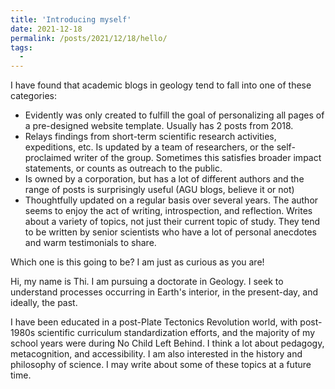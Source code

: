 ```yaml
---
title: 'Introducing myself'
date: 2021-12-18
permalink: /posts/2021/12/18/hello/
tags:
  - 
---
```


I have found that academic blogs in geology tend to fall into one of these categories:
* Evidently was only created to fulfill the goal of personalizing all pages of a pre-designed website template. Usually has 2 posts from 2018. 
* Relays findings from short-term scientific research activities, expeditions, etc. Is updated by a team of researchers, or the self-proclaimed writer of the group. Sometimes this satisfies broader impact statements, or counts as outreach to the public. 
* Is owned by a corporation, but has a lot of different authors and the range of posts is surprisingly useful (AGU blogs, believe it or not)
* Thoughtfully updated on a regular basis over several years. The author seems to enjoy the act of writing, introspection, and reflection. Writes about a variety of topics, not just their current topic of study. They tend to be written by senior scientists who have a lot of personal anecdotes and warm testimonials to share. 

Which one is this going to be? I am just as curious as you are!

Hi, my name is Thi. I am pursuing a doctorate in Geology. I seek to understand processes occurring in Earth's interior, in the present-day, and ideally, the past. 

I have been educated in a post-Plate Tectonics Revolution world, with post-1980s scientific curriculum standardization efforts, and the majority of my school years were during No Child Left Behind. I think a lot about pedagogy, metacognition, and accessibility. I am also interested in the history and philosophy of science. I may write about some of these topics at a future time.
